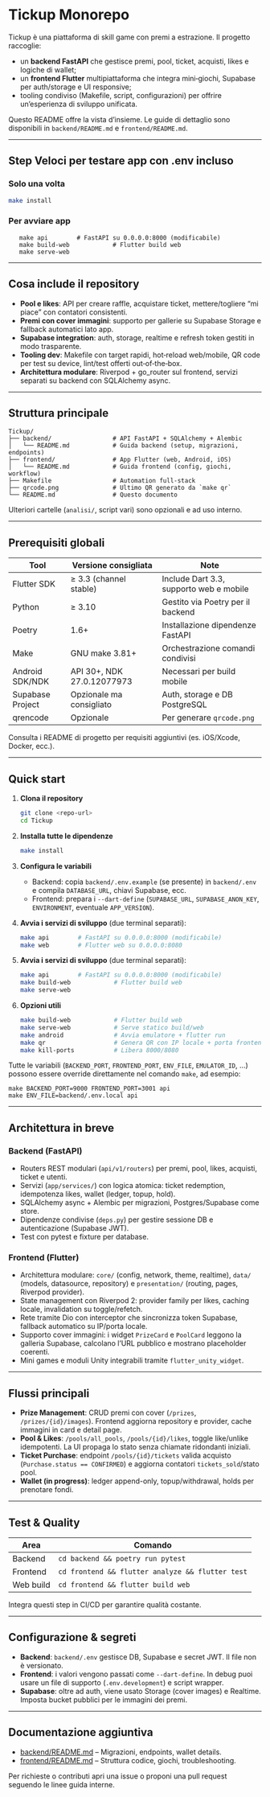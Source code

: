 # Tickup Monorepo

Tickup è una piattaforma di skill game con premi a estrazione. Il progetto raccoglie:

- un **backend FastAPI** che gestisce premi, pool, ticket, acquisti, likes e logiche di wallet;
- un **frontend Flutter** multipiattaforma che integra mini‑giochi, Supabase per auth/storage e UI responsive;
- tooling condiviso (Makefile, script, configurazioni) per offrire un’esperienza di sviluppo unificata.

Questo README offre la vista d’insieme. Le guide di dettaglio sono disponibili in `backend/README.md` e `frontend/README.md`.

---

## Step  Veloci per testare app con .env incluso
### Solo una volta
   ```bash
   make install
```
### Per avviare app
```
   make api        # FastAPI su 0.0.0.0:8000 (modificabile)
   make build-web            # Flutter build web
   make serve-web  
```

---

## Cosa include il repository

- **Pool e likes**: API per creare raffle, acquistare ticket, mettere/togliere “mi piace” con contatori consistenti.
- **Premi con cover immagini**: supporto per gallerie su Supabase Storage e fallback automatici lato app.
- **Supabase integration**: auth, storage, realtime e refresh token gestiti in modo trasparente.
- **Tooling dev**: Makefile con target rapidi, hot‑reload web/mobile, QR code per test su device, lint/test offerti out‑of‑the‑box.
- **Architettura modulare**: Riverpod + go_router sul frontend, servizi separati su backend con SQLAlchemy async.

---

## Struttura principale

```
Tickup/
├── backend/                 # API FastAPI + SQLAlchemy + Alembic
│   └── README.md            # Guida backend (setup, migrazioni, endpoints)
├── frontend/                # App Flutter (web, Android, iOS)
│   └── README.md            # Guida frontend (config, giochi, workflow)
├── Makefile                 # Automation full-stack
├── qrcode.png               # Ultimo QR generato da `make qr`
└── README.md                # Questo documento
```

Ulteriori cartelle (`analisi/`, script vari) sono opzionali e ad uso interno.

---

## Prerequisiti globali

| Tool             | Versione consigliata | Note                                               |
|------------------|----------------------|----------------------------------------------------|
| Flutter SDK      | ≥ 3.3 (channel stable)| Include Dart 3.3, supporto web e mobile            |
| Python           | ≥ 3.10               | Gestito via Poetry per il backend                  |
| Poetry           | 1.6+                 | Installazione dipendenze FastAPI                   |
| Make             | GNU make 3.81+       | Orchestrazione comandi condivisi                   |
| Android SDK/NDK  | API 30+, NDK 27.0.12077973 | Necessari per build mobile                      |
| Supabase Project | Opzionale ma consigliato | Auth, storage e DB PostgreSQL                  |
| qrencode         | Opzionale            | Per generare `qrcode.png`                          |

Consulta i README di progetto per requisiti aggiuntivi (es. iOS/Xcode, Docker, ecc.).

---

## Quick start

1. **Clona il repository**
   ```bash
   git clone <repo-url>
   cd Tickup
   ```

2. **Installa tutte le dipendenze**
   ```bash
   make install
   ```

3. **Configura le variabili**
   - Backend: copia `backend/.env.example` (se presente) in `backend/.env` e compila `DATABASE_URL`, chiavi Supabase, ecc.
   - Frontend: prepara i `--dart-define` (`SUPABASE_URL`, `SUPABASE_ANON_KEY`, `ENVIRONMENT`, eventuale `APP_VERSION`).

4. **Avvia i servizi di sviluppo** (due terminal separati):
   ```bash
   make api        # FastAPI su 0.0.0.0:8000 (modificabile)
   make web        # Flutter web su 0.0.0.0:8080
   ```

4. **Avvia i servizi di sviluppo** (due terminal separati):
   ```bash
   make api        # FastAPI su 0.0.0.0:8000 (modificabile)
   make build-web            # Flutter build web
   make serve-web  

5. **Opzioni utili**
   ```bash
   make build-web            # Flutter build web
   make serve-web            # Serve statico build/web
   make android              # Avvia emulatore + flutter run
   make qr                   # Genera QR con IP locale + porta frontend
   make kill-ports           # Libera 8000/8080
   ```

Tutte le variabili (`BACKEND_PORT`, `FRONTEND_PORT`, `ENV_FILE`, `EMULATOR_ID`, …) possono essere override direttamente nel comando `make`, ad esempio:

```
make BACKEND_PORT=9000 FRONTEND_PORT=3001 api
make ENV_FILE=backend/.env.local api
```

---

## Architettura in breve

### Backend (FastAPI)

- Routers REST modulari (`api/v1/routers`) per premi, pool, likes, acquisti, ticket e utenti.
- Servizi (`app/services/`) con logica atomica: ticket redemption, idempotenza likes, wallet (ledger, topup, hold).
- SQLAlchemy async + Alembic per migrazioni, Postgres/Supabase come store.
- Dipendenze condivise (`deps.py`) per gestire sessione DB e autenticazione (Supabase JWT).
- Test con pytest e fixture per database.

### Frontend (Flutter)

- Architettura modulare: `core/` (config, network, theme, realtime), `data/` (models, datasource, repository) e `presentation/` (routing, pages, Riverpod provider).
- State management con Riverpod 2: provider family per likes, caching locale, invalidation su toggle/refetch.
- Rete tramite Dio con interceptor che sincronizza token Supabase, fallback automatico su IP/porta locale.
- Supporto cover immagini: i widget `PrizeCard` e `PoolCard` leggono la galleria Supabase, calcolano l’URL pubblico e mostrano placeholder coerenti.
- Mini games e moduli Unity integrabili tramite `flutter_unity_widget`.

---

## Flussi principali

- **Prize Management**: CRUD premi con cover (`/prizes`, `/prizes/{id}/images`). Frontend aggiorna repository e provider, cache immagini in card e detail page.
- **Pool & Likes**: `/pools/all_pools`, `/pools/{id}/likes`, toggle like/unlike idempotenti. La UI propaga lo stato senza chiamate ridondanti iniziali.
- **Ticket Purchase**: endpoint `/pools/{id}/tickets` valida acquisto (`Purchase.status == CONFIRMED`) e aggiorna contatori `tickets_sold`/stato pool.
- **Wallet (in progress)**: ledger append-only, topup/withdrawal, holds per prenotare fondi.

---

## Test & Quality

| Area     | Comando                                                                          |
|----------|----------------------------------------------------------------------------------|
| Backend  | `cd backend && poetry run pytest`                                                |
| Frontend | `cd frontend && flutter analyze && flutter test`                                 |
| Web build| `cd frontend && flutter build web`                                               |

Integra questi step in CI/CD per garantire qualità costante.

---

## Configurazione & segreti

- **Backend**: `backend/.env` gestisce DB, Supabase e secret JWT. Il file non è versionato.
- **Frontend**: i valori vengono passati come `--dart-define`. In debug puoi usare un file di supporto (`.env.development`) e script wrapper.
- **Supabase**: oltre ad auth, viene usato Storage (cover images) e Realtime. Imposta bucket pubblici per le immagini dei premi.

---

## Documentazione aggiuntiva

- [backend/README.md](backend/README.md) – Migrazioni, endpoints, wallet details.
- [frontend/README.md](frontend/README.md) – Struttura codice, giochi, troubleshooting.

Per richieste o contributi apri una issue o proponi una pull request seguendo le linee guida interne.
